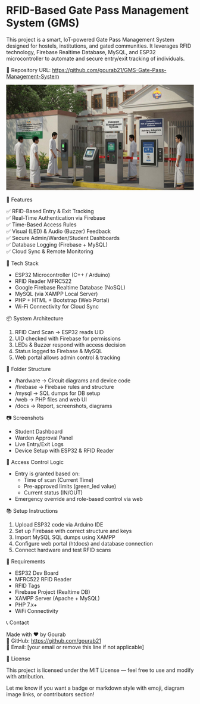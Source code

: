 
# RFID-Based Gate Pass Management System (GMS)

This project is a smart, IoT-powered Gate Pass Management System designed for hostels, institutions, and gated communities. It leverages RFID technology, Firebase Realtime Database, MySQL, and ESP32 microcontroller to automate and secure entry/exit tracking of individuals.

🔗 Repository URL: https://github.com/gourab21/GMS-Gate-Pass-Management-System

![My](front_image.jpg)



🚀 Features

✅ RFID-Based Entry & Exit Tracking  
✅ Real-Time Authentication via Firebase  
✅ Time-Based Access Rules  
✅ Visual (LED) & Audio (Buzzer) Feedback  
✅ Secure Admin/Warden/Student Dashboards  
✅ Database Logging (Firebase + MySQL)  
✅ Cloud Sync & Remote Monitoring  

🧠 Tech Stack

- ESP32 Microcontroller (C++ / Arduino)
- RFID Reader MFRC522
- Google Firebase Realtime Database (NoSQL)
- MySQL (via XAMPP Local Server)
- PHP + HTML + Bootstrap (Web Portal)
- Wi-Fi Connectivity for Cloud Sync

📦 System Architecture

1. RFID Card Scan → ESP32 reads UID
2. UID checked with Firebase for permissions
3. LEDs & Buzzer respond with access decision
4. Status logged to Firebase & MySQL
5. Web portal allows admin control & tracking

📁 Folder Structure

- /hardware → Circuit diagrams and device code
- /firebase → Firebase rules and structure
- /mysql → SQL dumps for DB setup
- /web → PHP files and web UI
- /docs → Report, screenshots, diagrams

📷 Screenshots

- Student Dashboard  
- Warden Approval Panel  
- Live Entry/Exit Logs  
- Device Setup with ESP32 & RFID Reader

🔐 Access Control Logic

- Entry is granted based on:
  - Time of scan (Current Time)
  - Pre-approved limits (green_led value)
  - Current status (IN/OUT)
- Emergency override and role-based control via web

📚 Setup Instructions

1. Upload ESP32 code via Arduino IDE  
2. Set up Firebase with correct structure and keys  
3. Import MySQL SQL dumps using XAMPP  
4. Configure web portal (htdocs) and database connection  
5. Connect hardware and test RFID scans

📌 Requirements

- ESP32 Dev Board  
- MFRC522 RFID Reader  
- RFID Tags  
- Firebase Project (Realtime DB)  
- XAMPP Server (Apache + MySQL)  
- PHP 7.x+  
- WiFi Connectivity  

📞 Contact

Made with ❤️ by Gourab  
🔗 GitHub: https://github.com/gourab21  
📧 Email: [your email or remove this line if not applicable]

📃 License

This project is licensed under the MIT License — feel free to use and modify with attribution.

Let me know if you want a badge or markdown style with emoji, diagram image links, or contributors section!

